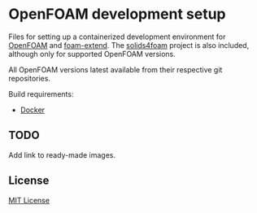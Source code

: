 # OpenFOAM development setup

Files for setting up a containerized development environment for [OpenFOAM][1]
and [foam-extend][2].
The [solids4foam][3] project is also included, although only for supported
OpenFOAM versions.

All OpenFOAM versions latest available from their respective git repositories.

Build requirements:

* [Docker][4]

## TODO

Add link to ready-made images.

## License

[MIT License][5]

[1]: https://www.openfoam.com
[2]: https://sourceforge.net/projects/foam-extend/
[3]: https://bitbucket.org/philip_cardiff/solids4foam-release/src/master/
[4]: https://www.docker.com
[5]: LICENSE
